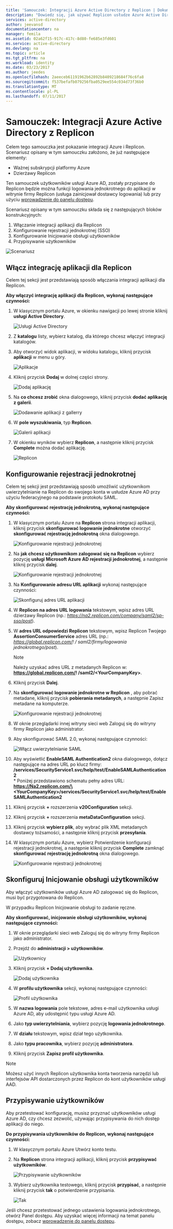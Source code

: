 ```yaml
---
title: 'Samouczek: Integracji Azure Active Directory z Replicon | Dokumentacja firmy Microsoft'
description: "Dowiedz się, jak używać Replicon usłudze Azure Active Directory w celu włączenia logowania jednokrotnego, automatyczne Inicjowanie obsługi i inne!"
services: active-directory
author: jeevansd
documentationcenter: na
manager: femila
ms.assetid: 02a62f15-917c-417c-8d80-fe685e3fd601
ms.service: active-directory
ms.devlang: na
ms.topic: article
ms.tgt_pltfrm: na
ms.workload: identity
ms.date: 03/23/2017
ms.author: jeedes
ms.openlocfilehash: 2aeeceb61191962b62892b8409218684f76c6fa8
ms.sourcegitcommit: f537befafb079256fba0529ee554c034d73f36b0
ms.translationtype: MT
ms.contentlocale: pl-PL
ms.lasthandoff: 07/11/2017
---
```

# <a name="tutorial-azure-active-directory-integration-with-replicon"></a>Samouczek: Integracji Azure Active Directory z Replicon
Celem tego samouczka jest pokazanie integracji Azure i Replicon. Scenariusz opisany w tym samouczku założono, że już następujące elementy:

* Ważnej subskrypcji platformy Azure
* Dzierżawy Replicon

Ten samouczek użytkowników usługi Azure AD, zostały przypisane do Replicon będzie można funkcji logowania jednokrotnego do aplikacji w witrynie firmy Replicon (usługa zainicjował dostawcy logowania) lub przy użyciu [wprowadzenie do panelu dostępu](active-directory-saas-access-panel-introduction.md).

Scenariusz opisany w tym samouczku składa się z następujących bloków konstrukcyjnych:

1. Włączanie integracji aplikacji dla Replicon
2. Konfigurowanie rejestracji jednokrotnej (SSO)
3. Konfigurowanie Inicjowanie obsługi użytkowników
4. Przypisywanie użytkowników

![Scenariusz](./media/active-directory-saas-replicon-tutorial/IC777798.png "scenariusza")

## <a name="enable-the-application-integration-for-replicon"></a>Włącz integrację aplikacji dla Replicon
Celem tej sekcji jest przedstawiają sposób włączania integracji aplikacji dla Replicon.

**Aby włączyć integrację aplikacji dla Replicon, wykonaj następujące czynności:**

1. W klasycznym portalu Azure, w okienku nawigacji po lewej stronie kliknij **usługi Active Directory**.
   
    ![Usługi Active Directory](./media/active-directory-saas-replicon-tutorial/IC700993.png "usługi Active Directory")
2. Z **katalogu** listy, wybierz katalog, dla którego chcesz włączyć integracji katalogów.
3. Aby otworzyć widok aplikacji, w widoku katalogu, kliknij przycisk **aplikacji** w menu u góry.
   
    ![Aplikacje](./media/active-directory-saas-replicon-tutorial/IC700994.png "aplikacji")
4. Kliknij przycisk **Dodaj** w dolnej części strony.
   
    ![Dodaj aplikację](./media/active-directory-saas-replicon-tutorial/IC749321.png "Dodaj aplikację")
5. Na **co chcesz zrobić** okna dialogowego, kliknij przycisk **dodać aplikację z galerii**.
   
    ![Dodawanie aplikacji z gallerry](./media/active-directory-saas-replicon-tutorial/IC749322.png "dodać aplikację z gallerry")
6. W **pole wyszukiwania**, typ **Replicon**.
   
    ![Galerii aplikacji](./media/active-directory-saas-replicon-tutorial/IC777799.png "galerii aplikacji")
7. W okienku wyników wybierz **Replicon**, a następnie kliknij przycisk **Complete** można dodać aplikację.
   
    ![Replicon](./media/active-directory-saas-replicon-tutorial/IC777800.png "Replicon")
   
## <a name="configure-single-sign-on"></a>Konfigurowanie rejestracji jednokrotnej

Celem tej sekcji jest przedstawiają sposób umożliwić użytkownikom uwierzytelnianie na Replicon do swojego konta w usłudze Azure AD przy użyciu federacyjnego na podstawie protokołu SAML.

**Aby skonfigurować rejestrację jednokrotną, wykonaj następujące czynności:**

1. W klasycznym portalu Azure na **Replicon** strona integracji aplikacji, kliknij przycisk **skonfigurować logowanie jednokrotne** otworzyć **skonfigurować rejestrację jednokrotną** okna dialogowego.
   
    ![Konfigurowanie rejestracji jednokrotnej](./media/active-directory-saas-replicon-tutorial/IC777801.png "skonfigurować logowanie jednokrotne")
2. Na **jak chcesz użytkownikom zalogować się na Replicon** wybierz pozycję **usługi Microsoft Azure AD rejestracji jednokrotnej**, a następnie kliknij przycisk **dalej**.
   
    ![Konfigurowanie rejestracji jednokrotnej](./media/active-directory-saas-replicon-tutorial/IC777802.png "skonfigurować logowanie jednokrotne")
3. Na **Konfigurowanie adresu URL aplikacji** wykonaj następujące czynności:
   
    ![Skonfiguruj adres URL aplikacji](./media/active-directory-saas-replicon-tutorial/IC777803.png "skonfigurować adres URL aplikacji")
  1. W **Replicon na adres URL logowania** tekstowym, wpisz adres URL dzierżawy Replicon (np.: *https://na2.replicon.com/company/saml2/sp-sso/post*).
  2. W **adres URL odpowiedzi Replicon** tekstowym, wpisz Replicon Twojego **AssertionConsumerService** adres URL (np.: *https://global.replicon.com/! / saml2/firmy/logowania jednokrotnego/post*).  
      
     >[!NOTE]
     >Należy uzyskać adres URL z metadanych Replicon w: **https://global.replicon.com/! /saml2/\<YourCompanyKey\>**.
     > 
     > 
 
  3. Kliknij przycisk **Dalej**.

4. Na **skonfigurować logowanie jednokrotne w Replicon** , aby pobrać metadane, kliknij przycisk **pobierania metadanych**, a następnie Zapisz metadane na komputerze.
   
    ![Konfigurowanie rejestracji jednokrotnej](./media/active-directory-saas-replicon-tutorial/IC777804.png "skonfigurować logowanie jednokrotne")
5. W oknie przeglądarki innej witryny sieci web Zaloguj się do witryny firmy Replicon jako administrator.

6. Aby skonfigurować SAML 2.0, wykonaj następujące czynności:
   
    ![Włącz uwierzytelnianie SAML](./media/active-directory-saas-replicon-tutorial/IC777805.png "uwierzytelnianie Włącz SAML")
  
  1. Aby wyświetlić **EnableSAML Authentication2** okna dialogowego, dołącz następujące na adres URL po klucz firmy: **/services/SecurityService1.svc/help/test/EnableSAMLAuthentication2**  
    * Poniżej przedstawiono schematu pełny adres URL:  
   **https://Na2.replicon.com/\<YourCompanyKey\>/services/SecurityService1.svc/help/test/EnableSAMLAuthentication2**
   2. Kliknij przycisk  **+**  rozszerzenia **v20Configuration** sekcji.
   3. Kliknij przycisk  **+**  rozszerzenia **metaDataConfiguration** sekcji.
   4. Kliknij przycisk **wybierz plik**, aby wybrać plik XML metadanych dostawcy tożsamości, a następnie kliknij przycisk **przesyłania**.

7. W klasycznym portalu Azure, wybierz Potwierdzenie konfiguracji rejestracji jednokrotnej, a następnie kliknij przycisk **Complete** zamknąć **skonfigurować rejestrację jednokrotną** okna dialogowego.
   
    ![Konfigurowanie rejestracji jednokrotnej](./media/active-directory-saas-replicon-tutorial/IC778418.png "skonfigurować logowanie jednokrotne")
   
## <a name="configure-user-provisioning"></a>Skonfiguruj Inicjowanie obsługi użytkowników

Aby włączyć użytkowników usługi Azure AD zalogować się do Replicon, musi być przygotowana do Replicon.  

W przypadku Replicon Inicjowanie obsługi to zadanie ręczne.

**Aby skonfigurować, inicjowanie obsługi użytkowników, wykonaj następujące czynności:**

1. W oknie przeglądarki sieci web Zaloguj się do witryny firmy Replicon jako administrator.
2. Przejdź do **administracji \> użytkowników**.
   
    ![Użytkownicy](./media/active-directory-saas-replicon-tutorial/IC777806.png "użytkowników")
3. Kliknij przycisk **+ Dodaj użytkownika**.
   
    ![Dodaj użytkownika](./media/active-directory-saas-replicon-tutorial/IC777807.png "Dodaj użytkownika")
4. W **profilu użytkownika** sekcji, wykonaj następujące czynności:
   
    ![Profil użytkownika](./media/active-directory-saas-replicon-tutorial/IC777808.png "profilu użytkownika")
   
  1. W **nazwa logowania** pole tekstowe, adres e-mail użytkownika usługi Azure AD, aby udostępnić typu usługi Azure AD.
  2. Jako **typ uwierzytelniania**, wybierz pozycję **logowania jednokrotnego**.
  3. W **działu** tekstowym, wpisz dział tego użytkownika.
  4. Jako **typu pracownika**, wybierz pozycję **administratora**.
  5. Kliknij przycisk **Zapisz profil użytkownika**.

>[!NOTE]
>Możesz użyć innych Replicon użytkownika konta tworzenia narzędzi lub interfejsów API dostarczonych przez Replicon do kont użytkowników usługi AAD.
> 
> 

## <a name="assign-users"></a>Przypisywanie użytkowników
Aby przetestować konfigurację, musisz przyznać użytkowników usługi Azure AD, czy chcesz zezwolić, używając przypisywania do nich dostęp aplikacji do niego.

**Do przypisywania użytkowników do Replicon, wykonaj następujące czynności:**

1. W klasycznym portalu Azure Utwórz konto testu.

2. Na **Replicon** strona integracji aplikacji, kliknij przycisk **przypisywać użytkowników**.
   
    ![Przypisywanie użytkowników](./media/active-directory-saas-replicon-tutorial/IC777809.png "przypisywanie użytkowników")

3. Wybierz użytkownika testowego, kliknij przycisk **przypisać**, a następnie kliknij przycisk **tak** o potwierdzenie przypisania.
   
    ![Tak](./media/active-directory-saas-replicon-tutorial/IC767830.png "tak")

Jeśli chcesz przetestować jednego ustawienia logowania jednokrotnego, otwórz Panel dostępu. Aby uzyskać więcej informacji na temat panelu dostępu, zobacz [wprowadzenie do panelu dostępu](active-directory-saas-access-panel-introduction.md).

